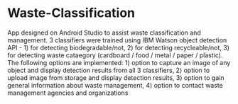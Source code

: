 # Waste-Classification

App designed on Android Studio to assist waste classification and management. 3 classifiers were trained using IBM Watson object detection API - 1) for detecting biodegradable/not, 2) for detecting recycleable/not, 3) for detecting waste cataegory (cardboard / food / metal / paper / plastic). The following options are implemented: 1) option to capture an image of any object and display detection results from all 3 classifiers, 2) option to upload image from storage and display detection results, 3) option to gain general information about waste management, 4) option to contact waste management agencies and organizations 
